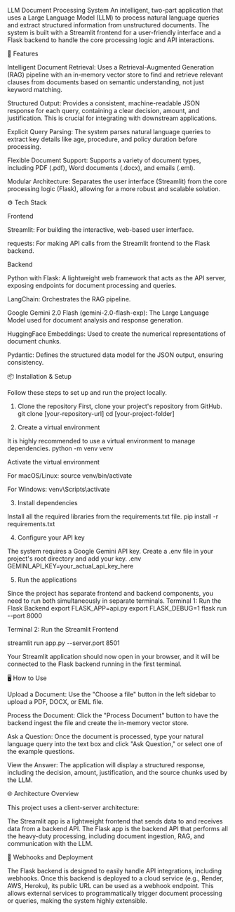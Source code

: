LLM Document Processing System
An intelligent, two-part application that uses a Large Language Model (LLM) to process natural language queries and extract structured information from unstructured documents. The system is built with a Streamlit frontend for a user-friendly interface and a Flask backend to handle the core processing logic and API interactions.

🚀 Features

Intelligent Document Retrieval: Uses a Retrieval-Augmented Generation (RAG) pipeline with an in-memory vector store to find and retrieve relevant clauses from documents based on semantic understanding, not just keyword matching.

Structured Output: Provides a consistent, machine-readable JSON response for each query, containing a clear decision, amount, and justification. This is crucial for integrating with downstream applications.

Explicit Query Parsing: The system parses natural language queries to extract key details like age, procedure, and policy duration before processing.

Flexible Document Support: Supports a variety of document types, including PDF (.pdf), Word documents (.docx), and emails (.eml).

Modular Architecture: Separates the user interface (Streamlit) from the core processing logic (Flask), allowing for a more robust and scalable solution.

⚙️ Tech Stack

Frontend

Streamlit: For building the interactive, web-based user interface.

requests: For making API calls from the Streamlit frontend to the Flask backend.

Backend

Python with Flask: A lightweight web framework that acts as the API server, exposing endpoints for document processing and queries.

LangChain: Orchestrates the RAG pipeline.

Google Gemini 2.0 Flash (gemini-2.0-flash-exp): The Large Language Model used for document analysis and response generation.

HuggingFace Embeddings: Used to create the numerical representations of document chunks.

Pydantic: Defines the structured data model for the JSON output, ensuring consistency.

📦 Installation & Setup

Follow these steps to set up and run the project locally.
1. Clone the repository
First, clone your project's repository from GitHub.
git clone [your-repository-url]
cd [your-project-folder]


2. Create a virtual environment

It is highly recommended to use a virtual environment to manage dependencies.
python -m venv venv

Activate the virtual environment

For macOS/Linux:
source venv/bin/activate

For Windows:
venv\Scripts\activate


3. Install dependencies

Install all the required libraries from the requirements.txt file.
pip install -r requirements.txt


4. Configure your API key

The system requires a Google Gemini API key. Create a .env file in your project's root directory and add your key.
.env
GEMINI_API_KEY=your_actual_api_key_here


5. Run the applications

Since the project has separate frontend and backend components, you need to run both simultaneously in separate terminals.
Terminal 1: Run the Flask Backend
export FLASK_APP=api.py
export FLASK_DEBUG=1
flask run --port 8000


Terminal 2: Run the Streamlit Frontend

streamlit run app.py --server.port 8501


Your Streamlit application should now open in your browser, and it will be connected to the Flask backend running in the first terminal.

🖥️ How to Use

Upload a Document: Use the "Choose a file" button in the left sidebar to upload a PDF, DOCX, or EML file.

Process the Document: Click the "Process Document" button to have the backend ingest the file and create the in-memory vector store.

Ask a Question: Once the document is processed, type your natural language query into the text box and click "Ask Question," or select one of the example questions.

View the Answer: The application will display a structured response, including the decision, amount, justification, and the source chunks used by the LLM.

🌐 Architecture Overview

This project uses a client-server architecture:

The Streamlit app is a lightweight frontend that sends data to and receives data from a backend API.
The Flask app is the backend API that performs all the heavy-duty processing, including document ingestion, RAG, and communication with the LLM.

🔗 Webhooks and Deployment

The Flask backend is designed to easily handle API integrations, including webhooks. Once this backend is deployed to a cloud service (e.g., Render, AWS, Heroku), its public URL can be used as a webhook endpoint. This allows external services to programmatically trigger document processing or queries, making the system highly extensible.
